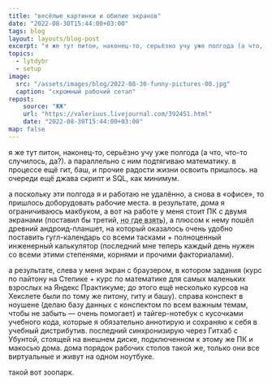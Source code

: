```yaml
---
title: "весёлые картинки и обилие экранов"
date: "2022-08-30T15:44:00+03:00"
tags: blog
layout: layouts/blog-post
excerpt: "я же тут питон, наконец-то, серьёзно учу уже полгода (а что, что-то случилось, да?). а параллельно с ним подтягиваю математику. в процессе ещё гит, баш, и прочие радости жизни освоить пришлось. на очереди ещё джава скрипт и SQL, как минимум."
topics:
  - lytdybr
  - setup
image:
  src: "/assets/images/blog/2022-08-30-funny-pictures-00.jpg"
  caption: "скромный рабочий сетап"
repost:
    source: "ЖЖ"
    url: "https://valeriuus.livejournal.com/392451.html"
    date: "2022-08-30T15:44:00+03:00"
map: false
---
```


я же тут питон, наконец-то, серьёзно учу уже полгода (а что, что-то случилось, да?). а параллельно с ним подтягиваю математику. в процессе ещё гит, баш, и прочие радости жизни освоить пришлось. на очереди ещё джава скрипт и SQL, как минимум.

а поскольку эти полгода я и работаю не удалённо, а снова в «офисе», то пришлось доборудовать рабочие места. в результате, дома я ограничиваюсь макбуком, а вот на работе у меня стоит ПК с двумя экранами (поставил бы третий, <abbr title="UPD: таки поставил третий!">но где взять</abbr>), а плюсом к нему пошёл древний андроид-планшет, на который оказалось очень удобно поставить гугл-календарь со всеми тасками + полноценный инженерный калькулятор (последний мне теперь каждый день нужен со всеми этими степенями, корнями и прочими факториалами).

а результате, слева у меня экран с браузером, в котором задания (курс по пайтону на Степике + курс по математике для самых маленьких взрослых на Яндекс Практикуме; до этого ещё несколько курсов на Хекслете были по тому же питону, гиту и башу). справа конспект в ноушене (делаю базу данных с конспектом по всем важным темам, чтобы не забыть — очень помогает) и тайгер-нотебук с кусочками учебного кода, которые я обязательно аннотирую и сохраняю к себя в учебный дистрибутив. последний синхронизирую через Гитхаб с Убунтой, стоящей на внешнем диске, подключенном к этому же ПК и макосью дома. дома порядок рабочих столов такой же, только они все виртуальные и живут на одном ноутбуке.

такой вот зоопарк.
